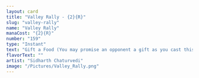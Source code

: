 ```yaml
---
layout: card
title: "Valley Rally - {2}{R}"
slug: "valley-rally"
name: "Valley Rally"
manaCost: "{2}{R}"
number: "159"
type: "Instant"
text: "Gift a Food (You may promise an opponent a gift as you cast this spell. If you do, they create a Food token before its other effects. It's an artifact with "{2}, {T}, Sacrifice this artifact: You gain 3 life.")\nCreatures you control get +2/+0 until end of turn. If the gift was promised, target creature you control gains first strike until end of turn."
flavorText: ""
artist: "Sidharth Chaturvedi"
image: "/Pictures/Valley_Rally.png"
---
```


